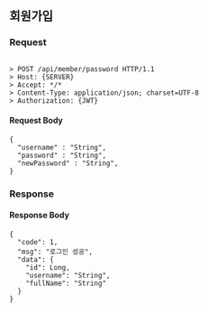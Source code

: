 ## 회원가입

### Request
```

> POST /api/member/password HTTP/1.1
> Host: {SERVER}
> Accept: */*
> Content-Type: application/json; charset=UTF-8
> Authorization: {JWT}

```

#### Request Body
```
{
  "username" : "String",
  "password" : "String",
  "newPassword" : "String",
}
```
### Response

#### Response Body
```
{
  "code": 1,
  "msg": "로그인 성공",
  "data": {
    "id": Long,
    "username": "String",
    "fullName": "String"
  }
}
```